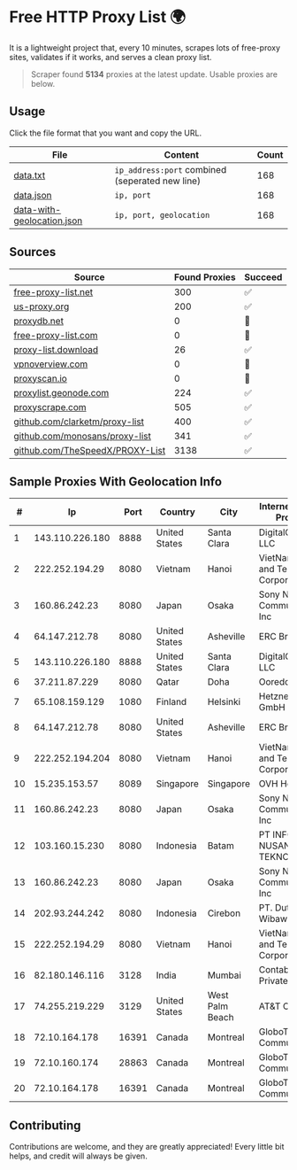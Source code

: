 
# Free HTTP Proxy List 🌍

It is a lightweight project that, every 10 minutes, scrapes lots of free-proxy sites, validates if it works, and serves a clean proxy list.


> Scraper found **5134** proxies at the latest update. Usable proxies are below.

## Usage

Click the file format that you want and copy the URL.


|File|Content|Count|
|----|-------|-----|
|[data.txt](https://raw.githubusercontent.com/themiralay/Proxy-List-World/master/data.txt)|`ip_address:port` combined (seperated new line)|168|
|[data.json](https://raw.githubusercontent.com/themiralay/Proxy-List-World/master/data.json)|`ip, port`|168|
|[data-with-geolocation.json](https://raw.githubusercontent.com/themiralay/Proxy-List-World/master/data-with-geolocation.json)|`ip, port, geolocation`|168|

## Sources

|Source|Found Proxies|Succeed|
|------|-------------|-------|
|[free-proxy-list.net](https://free-proxy-list.net)|300|✅|
|[us-proxy.org](https://www.us-proxy.org)|200|✅|
|[proxydb.net](http://proxydb.net)|0|🚫|
|[free-proxy-list.com](https://free-proxy-list.com/?page=&port=&type%5B%5D=http&type%5B%5D=https&up_time=0&search=Search)|0|🚫|
|[proxy-list.download](https://www.proxy-list.download/HTTP)|26|✅|
|[vpnoverview.com](https://vpnoverview.com/privacy/anonymous-browsing/free-proxy-servers)|0|🚫|
|[proxyscan.io](https://www.proxyscan.io)|0|🚫|
|[proxylist.geonode.com](https://proxylist.geonode.com/api/proxy-list?limit=300&page=1&sort_by=lastChecked&sort_type=desc&protocols=http,https)|224|✅|
|[proxyscrape.com](https://api.proxyscrape.com/v2/?request=displayproxies&protocol=http&timeout=10000&country=all&ssl=all&anonymity=all)|505|✅|
|[github.com/clarketm/proxy-list](https://raw.githubusercontent.com/clarketm/proxy-list/master/proxy-list-raw.txt)|400|✅|
|[github.com/monosans/proxy-list](https://raw.githubusercontent.com/monosans/proxy-list/main/proxies/http.txt)|341|✅|
|[github.com/TheSpeedX/PROXY-List](https://raw.githubusercontent.com/TheSpeedX/PROXY-List/master/http.txt)|3138|✅|


## Sample Proxies With Geolocation Info

|#|Ip|Port|Country|City|Internet Service Provider|
|-|--|----|-------|----|-------------------------|
|1|143.110.226.180|8888|United States|Santa Clara|DigitalOcean, LLC|
|2|222.252.194.29|8080|Vietnam|Hanoi|VietNam Post and Telecom Corporation|
|3|160.86.242.23|8080|Japan|Osaka|Sony Network Communications Inc|
|4|64.147.212.78|8080|United States|Asheville|ERC Broadband|
|5|143.110.226.180|8888|United States|Santa Clara|DigitalOcean, LLC|
|6|37.211.87.229|8080|Qatar|Doha|Ooredoo Q.S.C|
|7|65.108.159.129|1080|Finland|Helsinki|Hetzner Online GmbH|
|8|64.147.212.78|8080|United States|Asheville|ERC Broadband|
|9|222.252.194.204|8080|Vietnam|Hanoi|VietNam Post and Telecom Corporation|
|10|15.235.153.57|8089|Singapore|Singapore|OVH Hosting|
|11|160.86.242.23|8080|Japan|Osaka|Sony Network Communications Inc|
|12|103.160.15.230|8080|Indonesia|Batam|PT INFORMASI NUSANTARA TEKNOLOGI|
|13|160.86.242.23|8080|Japan|Osaka|Sony Network Communications Inc|
|14|202.93.244.242|8080|Indonesia|Cirebon|PT. Dutakom Wibawa Putra|
|15|222.252.194.29|8080|Vietnam|Hanoi|VietNam Post and Telecom Corporation|
|16|82.180.146.116|3128|India|Mumbai|Contabo Asia Private Limited|
|17|74.255.219.229|3129|United States|West Palm Beach|AT&T Corp.|
|18|72.10.164.178|16391|Canada|Montreal|GloboTech Communications|
|19|72.10.160.174|28863|Canada|Montreal|GloboTech Communications|
|20|72.10.164.178|16391|Canada|Montreal|GloboTech Communications|



## Contributing

Contributions are welcome, and they are greatly appreciated! Every
little bit helps, and credit will always be given.

